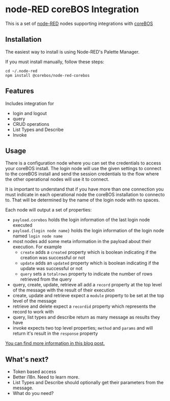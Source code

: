 # node-RED coreBOS Integration

This is a set of [node-RED](https://nodered.org/) nodes supporting integrations with [coreBOS](https://corebos.com)

## Installation

The easiest way to install is using Node-RED's Palette Manager.

If you must install manually, follow these steps:

```shell
cd ~/.node-red
npm install @corebos/node-red-corebos
```

## Features

Includes integration for

- login and logout
- query
- CRUD operations
- List Types and Describe
- Invoke

## Usage

There is a configuration node where you can set the credentials to access your coreBOS install. The login node will use the given settings to connect to the coreBOS install and send the session credentials to the flow where the other operational nodes will use it to connect.

It is important to understand that if you have more than one connection you must indicate in each operational node the coreBOS installation to connecto to. That will be determined by the name of the login node with no spaces.

Each node will output a set of properties:

- `payload.corebos` holds the login information of the last login node executed
- `payload.{login node name}` holds the login information of the login node named `login node name`
- most nodes add some meta information in the payload about their execution. For example
  - `create` adds a `created` property which is boolean indicating if the creation was successful or not
  - `update` adds an `updated` property which is boolean indicating if the update was successful or not
  - `query` sets a `totalrows` property to indicate the number of rows retrieved from the query
- query, create, update, retrieve all add a `record` property at the top level of the message with the result of their execution
- create, update and retrieve expect a `module` property to be set at the top level of the message
- retrieve and delete expect a `recordid` property which represents the record to work with
- query, list types and describe return as many message as results they have
- invoke expects two top level properties; `method` and `params` and will return it's result in the `response` property

[You can find more information in this blog post.](https://joebordes.com/node-red-wow)

## What's next?

- Token based access
- Better i18n. Need to learn more.
- List Types and Describe should optionally get their parameters from the message.
- What do you need?
